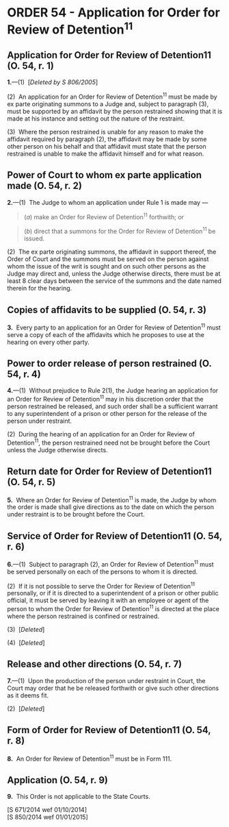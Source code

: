 # ORDER 54 - Application for Order for Review of Detention<sup>11</sup>

## Application for Order for Review of Detention11 (O. 54, r. 1)

**1.**—(1)  [_Deleted by S 806/2005_]



(2)  An application for an Order for Review of Detention<sup>11</sup> must be made by ex parte originating summons to a Judge and, subject to paragraph (3), must be supported by an affidavit by the person restrained showing that it is made at his instance and setting out the nature of the restraint.



(3)  Where the person restrained is unable for any reason to make the affidavit required by paragraph (2), the affidavit may be made by some other person on his behalf and that affidavit must state that the person restrained is unable to make the affidavit himself and for what reason.

## Power of Court to whom ex parte application made (O. 54, r. 2)

**2.**—(1)  The Judge to whom an application under Rule 1 is made may —

>(_a_) make an Order for Review of Detention<sup>11</sup> forthwith; or

>(_b_) direct that a summons for the Order for Review of Detention<sup>11</sup> be issued.



(2)  The ex parte originating summons, the affidavit in support thereof, the Order of Court and the summons must be served on the person against whom the issue of the writ is sought and on such other persons as the Judge may direct and, unless the Judge otherwise directs, there must be at least 8 clear days between the service of the summons and the date named therein for the hearing.

## Copies of affidavits to be supplied (O. 54, r. 3)

**3.**  Every party to an application for an Order for Review of Detention<sup>11</sup> must serve a copy of each of the affidavits which he proposes to use at the hearing on every other party.

## Power to order release of person restrained (O. 54, r. 4)

**4.**—(1)  Without prejudice to Rule 2(1), the Judge hearing an application for an Order for Review of Detention<sup>11</sup> may in his discretion order that the person restrained be released, and such order shall be a sufficient warrant to any superintendent of a prison or other person for the release of the person under restraint.



(2)  During the hearing of an application for an Order for Review of Detention<sup>11</sup>, the person restrained need not be brought before the Court unless the Judge otherwise directs.

## Return date for Order for Review of Detention11 (O. 54, r. 5)

**5.**  Where an Order for Review of Detention<sup>11</sup> is made, the Judge by whom the order is made shall give directions as to the date on which the person under restraint is to be brought before the Court.

## Service of Order for Review of Detention11 (O. 54, r. 6)

**6.**—(1)  Subject to paragraph (2), an Order for Review of Detention<sup>11</sup> must be served personally on each of the persons to whom it is directed.



(2)  If it is not possible to serve the Order for Review of Detention<sup>11</sup> personally, or if it is directed to a superintendent of a prison or other public official, it must be served by leaving it with an employee or agent of the person to whom the Order for Review of Detention<sup>11</sup> is directed at the place where the person restrained is confined or restrained.



(3)  [_Deleted_]



(4)  [_Deleted_]

## Release and other directions (O. 54, r. 7)

**7.**—(1)  Upon the production of the person under restraint in Court, the Court may order that he be released forthwith or give such other directions as it deems fit.



(2)  [_Deleted_]

## Form of Order for Review of Detention11 (O. 54, r. 8)

**8.**  An Order for Review of Detention<sup>11</sup> must be in Form 111.

## Application (O. 54, r. 9)

**9.**  This Order is not applicable to the State Courts.

<div class="amendNote">[S 671/2014 wef 01/10/2014]</div>

<div class="amendNote">[S 850/2014 wef 01/01/2015]</div>
